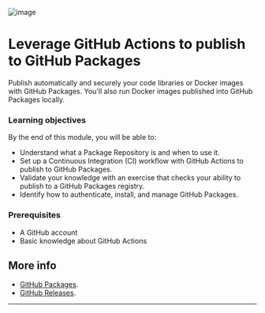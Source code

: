![image](https://github.com/AndreCoutinhom/github_administration_study_path/assets/91290799/b7257fbd-7ca0-40a1-8b8f-9a85ab35f12d)

# Leverage GitHub Actions to publish to GitHub Packages

Publish automatically and securely your code libraries or Docker images with GitHub Packages. You'll also run Docker images published into GitHub Packages locally.

### Learning objectives

By the end of this module, you will be able to:

* Understand what a Package Repository is and when to use it.
* Set up a Continuous Integration (CI) workflow with GitHub Actions to publish to GitHub Packages.
* Validate your knowledge with an exercise that checks your ability to publish to a GitHub Packages registry.
* Identify how to authenticate, install, and manage GitHub Packages.

### Prerequisites

* A GitHub account
* Basic knowledge about GitHub Actions

## More info

* [GitHub Packages](https://docs.github.com/pt/packages).
* [GitHub Releases](https://docs.github.com/en/repositories/releasing-projects-on-github).

---
